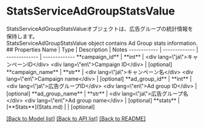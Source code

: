 # StatsServiceAdGroupStatsValue

<div lang=\"ja\">StatsServiceAdGroupStatsValueオブジェクトは、広告グループの統計情報を保持します。</div> <div lang=\"en\">StatsServiceAdGroupStatsValue object contains Ad Group stats information.</div> 
## Properties
Name | Type | Description | Notes
------------ | ------------- | ------------- | -------------
**campaign_id** | **int** | &lt;div lang&#x3D;\&quot;ja\&quot;&gt;キャンペーンID&lt;/div&gt; &lt;div lang&#x3D;\&quot;en\&quot;&gt;Campaign ID&lt;/div&gt;  | [optional] 
**campaign_name** | **str** | &lt;div lang&#x3D;\&quot;ja\&quot;&gt;キャンペーン名&lt;/div&gt; &lt;div lang&#x3D;\&quot;en\&quot;&gt;Campaign name&lt;/div&gt;  | [optional] 
**ad_group_id** | **int** | &lt;div lang&#x3D;\&quot;ja\&quot;&gt;広告グループID&lt;/div&gt; &lt;div lang&#x3D;\&quot;en\&quot;&gt;Ad group ID&lt;/div&gt;  | [optional] 
**ad_group_name** | **str** | &lt;div lang&#x3D;\&quot;ja\&quot;&gt;広告グループ名&lt;/div&gt; &lt;div lang&#x3D;\&quot;en\&quot;&gt;Ad group name&lt;/div&gt;  | [optional] 
**stats** | [**Stats**](Stats.md) |  | [optional] 

[[Back to Model list]](../README.md#documentation-for-models) [[Back to API list]](../README.md#documentation-for-api-endpoints) [[Back to README]](../README.md)


